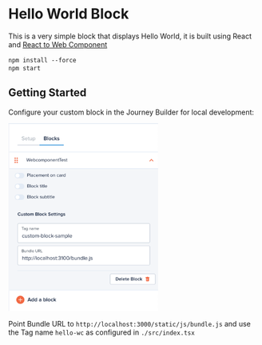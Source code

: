 # Hello World Block

This is a very simple block that displays Hello World, it is built using React and [React to Web Component](https://github.com/bitovi/react-to-web-component)

```
npm install --force
npm start
```

## Getting Started

Configure your custom block in the Journey Builder for local development:

<img src="./custom-block-config.png" width="300px" />

Point Bundle URL to `http://localhost:3000/static/js/bundle.js` and use the Tag name `hello-wc` as configured in `./src/index.tsx`

